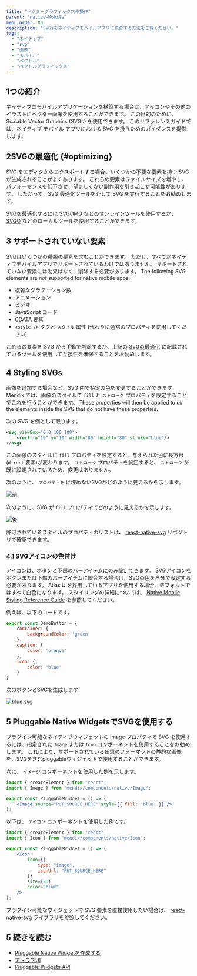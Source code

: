 ```yaml
---
title: "ベクターグラフィックスの操作"
parent: "native-Mobile"
menu_order: 80
description: "SVGsをネイティブモバイルアプリに統合する方法をご覧ください。"
tags:
  - "ネイティブ"
  - "svg"
  - "画像"
  - "モバイル"
  - "ベクトル"
  - "ベクトルグラフィックス"
---
```


## 1つの紹介

ネイティブのモバイルアプリケーションを構築する場合は、アイコンやその他のイラストにベクター画像を使用することができます。 この目的のために、Scalable Vector Graphics (SVGs) を使用できます。 このリファレンスガイドでは、ネイティブ モバイル アプリにおける SVG を扱うためのガイダンスを提供します。

## 2SVGの最適化 {#optimizing}

SVG をエディタからエクスポートする場合、いくつかの不要な要素を持つ SVG が生成されることがよくあります。 これらの要素はファイルサイズを増やし、パフォーマンスを低下させ、望ましくない副作用を引き起こす可能性があります。 したがって、SVG 最適化ツールを介して SVG を実行することをお勧めします。

SVGを最適化するには [SVGOMG](https://jakearchibald.github.io/svgomg/) などのオンラインツールを使用するか、 [SVGO](https://github.com/svg/svgo) などのローカルツールを使用することができます。

## 3 サポートされていない要素

SVGはいくつかの種類の要素を含むことができます。 ただし、すべてがネイティブモバイルアプリでサポートされているわけではありません。 サポートされていない要素には効果はなく、削除する必要があります。 The following SVG elements are *not* supported for native mobile apps:

* 複雑なグラデーション数
* アニメーション
* ビデオ
* JavaScript コード
* CDATA 要素
* `<style />` タグと `スタイル` 属性 (代わりに通常のプロパティを使用してください)

これらの要素を SVG から手動で削除するか、上記の [SVGの最適化](#optimizing) に記載されているツールを使用して互換性を確保することをお勧めします。

## 4 Styling SVGs

画像を追加する場合など、SVG 内で特定の色を変更することができます。 Mendix では、画像のスタイルで `fill` と `ストローク` プロパティを設定することでこれを行うことができます。 These properties will then be applied to *all* the elements inside the SVG that do not have these properties.

次の SVG を例として取ります。

```svg
<svg viewBox="0 0 100 100">
    <rect x="10" y="10" width="80" height="80" stroke="blue"/>
</svg>
```

この画像のスタイルに `fill` プロパティを設定すると、与えられた色に長方形(`direct` 要素)が変わります。 `ストローク` プロパティを設定すると、 `ストローク` が既に設定されているため、変更はありません。

次のように、 `プロパティを` に埋めないSVGがどのように見えるかを示します。

![前](attachments/native-svg/before.png)

次のように、SVG が `fill` プロパティでどのように見えるかを示します。

![後](attachments/native-svg/after.png)

許可されているスタイルのプロパティのリストは、 [react-native-svg](https://github.com/react-native-community/react-native-svg#common-props) リポジトリで確認できます。

### 4.1 SVGアイコンの色付け

アイコンは、ボタンと下部のバーアイテムにのみ設定できます。 SVGアイコンをボタンまたは下部のバーアイテムに統合する場合は、SVGの色を自分で設定する必要があります。 Atlas UIを採用しているアプリを使用する場合、デフォルトではすべて白色になります。 スタイリングの詳細については、 [Native Mobile Styling Reference Guide](/refguide/native-styling-refguide) を参照してください。

例えば、以下のコードです。

```jsx
export const DemoButton = {
    container: {
        backgroundColor: 'green'
    },
    caption: {
        color: 'orange'
    },
    icon: {
        color: 'blue'
    }
}
```

次のボタンとSVGを生成します:

![blue svg](attachments/native-svg/blue-svg.png)

## 5 Pluggable Native WidgetsでSVGを使用する

プラグイン可能なネイティブウィジェットの image プロパティで SVG を使用するには、指定された `Image` または `Icon` コンポーネントを使用することをお勧めします。 これにより、サポートされている任意のフォーマットの静的な画像を、SVGを含むpluggableウィジェットで使用することができます。

次に、 `イメージ` コンポーネントを使用した例を示します。

```jsx
import { createElement } from "react";
import { Image } from "mendix/components/native/Image";

export const PluggableWidget = () => (
    <Image source="PUT_SOURCE_HERE" style={{ fill: 'blue' }} />
);
```

以下は、 `アイコン` コンポーネントを使用した例です。

```jsx
import { createElement } from "react";
import { Icon } from "mendix/components/native/Icon";

export const PluggableWidget = () => (
    <Icon 
        icon={{
            type: "image",
            iconUrl: "PUT_SOURCE_HERE"
        }}
        size={20}
        color="blue"
    />
);
```

プラグイン可能なウィジェットで SVG 要素を直接使用したい場合は、 [react-native-svg](https://github.com/react-native-community/react-native-svg) ライブラリを参照してください。

## 5 続きを読む

* [Pluggable Native Widgetを作成する](/howto/extensibility/build-native-widget)
* [アトラスUI](/howto/front-end/atlas-ui)
* [Pluggable Widgets API](/apidocs-mxsdk/apidocs/pluggable-widgets)
